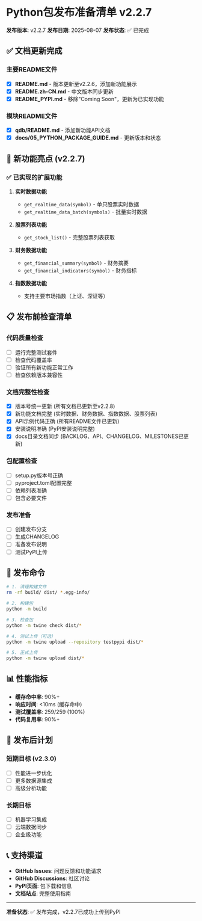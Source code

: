 # Python包发布准备清单 v2.2.7

**发布版本**: v2.2.7
**发布日期**: 2025-08-07
**发布状态**: ✅ 已完成

## ✅ 文档更新完成

### 主要README文件
- [x] **README.md** - 版本更新至v2.2.6，添加新功能展示
- [x] **README.zh-CN.md** - 中文版本同步更新
- [x] **README_PYPI.md** - 移除"Coming Soon"，更新为已实现功能

### 模块README文件
- [x] **qdb/README.md** - 添加新功能API文档
- [x] **docs/05_PYTHON_PACKAGE_GUIDE.md** - 更新版本和状态

## 🎉 新功能亮点 (v2.2.7)

### ✅ 已实现的扩展功能
1. **实时数据功能**
   - `get_realtime_data(symbol)` - 单只股票实时数据
   - `get_realtime_data_batch(symbols)` - 批量实时数据

2. **股票列表功能**
   - `get_stock_list()` - 完整股票列表获取

3. **财务数据功能**
   - `get_financial_summary(symbol)` - 财务摘要
   - `get_financial_indicators(symbol)` - 财务指标

4. **指数数据功能**
   - 支持主要市场指数（上证、深证等）

## 📋 发布前检查清单

### 代码质量检查
- [ ] 运行完整测试套件
- [ ] 检查代码覆盖率
- [ ] 验证所有新功能正常工作
- [ ] 检查依赖版本兼容性

### 文档完整性检查
- [x] 版本号统一更新 (所有文档已更新至v2.2.8)
- [x] 新功能文档完整 (实时数据、财务数据、指数数据、股票列表)
- [x] API示例代码正确 (所有README文件已更新)
- [x] 安装说明准确 (PyPI安装说明完整)
- [x] docs目录文档同步 (BACKLOG、API、CHANGELOG、MILESTONES已更新)

### 包配置检查
- [ ] setup.py版本号正确
- [ ] pyproject.toml配置完整
- [ ] 依赖列表准确
- [ ] 包含必要文件

### 发布准备
- [ ] 创建发布分支
- [ ] 生成CHANGELOG
- [ ] 准备发布说明
- [ ] 测试PyPI上传

## 🚀 发布命令

```bash
# 1. 清理构建文件
rm -rf build/ dist/ *.egg-info/

# 2. 构建包
python -m build

# 3. 检查包
python -m twine check dist/*

# 4. 测试上传（可选）
python -m twine upload --repository testpypi dist/*

# 5. 正式上传
python -m twine upload dist/*
```

## 📊 性能指标

- **缓存命中率**: 90%+
- **响应时间**: <10ms (缓存命中)
- **测试覆盖率**: 259/259 (100%)
- **代码复用率**: 90%+

## 🎯 发布后计划

### 短期目标 (v2.3.0)
- [ ] 性能进一步优化
- [ ] 更多数据源集成
- [ ] 高级分析功能

### 长期目标
- [ ] 机器学习集成
- [ ] 云端数据同步
- [ ] 企业级功能

## 📞 支持渠道

- **GitHub Issues**: 问题反馈和功能请求
- **GitHub Discussions**: 社区讨论
- **PyPI页面**: 包下载和信息
- **文档站点**: 完整使用指南

---

**准备状态**: ✅ 发布完成，v2.2.7已成功上传到PyPI
